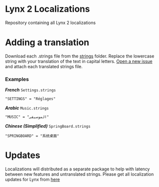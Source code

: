 # Lynx 2 Localizations
Repository containing all Lynx 2 localizations

# Adding a translation

Download each .strings file from the [strings](/strings) folder. Replace the lowercase string with your translation of the text in capital letters. [Open a new issue](https://github.com/MTACS/LynxLocalizations/issues/new?assignees=MTACS&labels=&projects=&template=language-addition.md&title=%5BTRANSLATION%5D) and attach each translated strings file.

### Examples

***French***
```Settings.strings```

```"SETTINGS" = "Réglages"```

***Arabic***
```Music.strings```

```"MUSIC" = "الموسيقى"```

***Chinese (Simplified)***
```SpringBoard.strings```

```"SPRINGBOARD" = "系统桌面"```

# Updates

Localizations will distributed as a separate package to help with latency between new features and untranslated strings. Please get all localization updates for Lynx from [here](https://mtac.app/repo)
